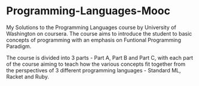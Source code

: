# Programming-Languages-Mooc
My Solutions to the Programming Languages course by University of Washington on coursera. The course aims to introduce the student to basic concepts of programming with an emphasis on Funtional Programming Paradigm.

The course is divided into 3 parts - Part A, Part B and Part C, with each part of the course aiming to teach how the various concepts fit together from the perspectives of 3 different programming languages - Standard ML, Racket and Ruby.
